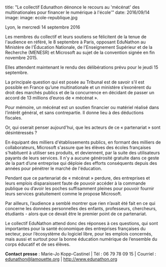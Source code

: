 title: "Le collectif Edunathon dénonce le recours au 'mécénat' des multinationales pour financer le numérique à l'école'"
date: 2016/09/14
image: image: ecole-republique.jpg


Lyon, le mercredi 14 septembre 2016

Les membres du collectif et leurs soutiens se félicitent de la tenue de l'audience en référé, le
8 septembre à Paris, opposant EduNathon au Ministère de l'Éducation Nationale, de
l'Enseignement Supérieur et de la Recherche (MENESR) et Microsoft au sujet de la
convention signée en fin novembre 2015.

Elles attendent maintenant le rendu des délibérations prévu pour le jeudi 15 septembre.

La principale question qui est posée au Tribunal est de savoir s’il est possible en France
qu’une multinationale et un ministère s’exonèrent du droit des marchés publics et de la
concurrence en décidant de passer un accord de 13 millions d’euros de « mécénat ».

Pour mémoire, un mécénat est un soutien financier ou matériel réalisé dans l’intérêt général,
et sans contrepartie. Il donne lieu à des déductions fiscales.

Or, qui oserait penser aujourd'hui, que les acteurs de ce « partenariat » sont désintéressés ?

En équipant des milliers d'établissements publics, en formant des milliers de collaborateurs,
Microsoft s'assure que les élèves des écoles françaises s'habituent à utiliser ses produits, et
deviennent, par la suite des utilisateurs payants de leurs services. Il n'y a aucune générosité
gratuite dans ce geste de la part d’une entreprise qui déploie des efforts conséquents depuis
des années pour pénétrer le marché de l'éducation.

Pendant que ce partenariat de « mécénat » perdure, des entreprises et leurs emplois
disparaissent faute de pouvoir accéder à la commande publique ou d’avoir les poches
suffisamment pleines pour pouvoir fournir leurs services gratuitement comme le propose
Microsoft.

Par ailleurs, l’audience a semblé montrer que rien n’avait été fait en ce qui concerne les
données personnelles des enfants, professeurs, chercheurs, étudiants - alors que ce devait
être le premier point de ce partenariat.

Le collectif EduNathon attend donc des réponses à ces questions, qui sont importantes pour
la santé économique des entreprises françaises du secteur, pour l’écosystème du logiciel
libre, pour les emplois concernés, mais aussi et surtout pour la bonne éducation numérique
de l’ensemble du corps éducatif et de ses élèves. 


**Contact presse** : Marie-Jo Kopp-Castinel | Tél : 06 79 78 09 15 | Courriel : edunathon@lamouette.org | <http://www.edunathon.org>